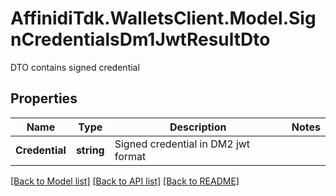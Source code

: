 # AffinidiTdk.WalletsClient.Model.SignCredentialsDm1JwtResultDto
DTO contains signed credential

## Properties

Name | Type | Description | Notes
------------ | ------------- | ------------- | -------------
**Credential** | **string** | Signed credential in DM2 jwt format | 

[[Back to Model list]](../README.md#documentation-for-models) [[Back to API list]](../README.md#documentation-for-api-endpoints) [[Back to README]](../README.md)

